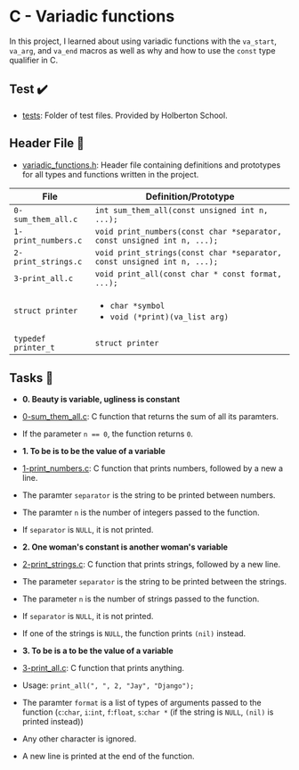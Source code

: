 # C - Variadic functions

In this project, I learned about using variadic functions with the `va_start`,
`va_arg`, and `va_end` macros as well as why and how to use the `const` type qualifier in C.

## Test :heavy_check_mark:

* [tests](./tests): Folder of test files. Provided by Holberton School.

## Header File :file_folder:

* [variadic_functions.h](./variadic_functions.h): Header file containing definitions and
prototypes for all types and functions written in the project.

| File                     | Definition/Prototype                                                    |
| ------------------------ | ----------------------------------------------------------------------- |
| `0-sum_them_all.c`       | `int sum_them_all(const unsigned int n, ...);`                          |
| `1-print_numbers.c`      | `void print_numbers(const char *separator, const unsigned int n, ...);` |
| `2-print_strings.c`      | `void print_strings(const char *separator, const unsigned int n, ...);` |
| `3-print_all.c`          | `void print_all(const char * const format, ...);`                       |
| `struct printer`         | <ul><li>`char *symbol`</li><li>`void (*print)(va_list arg)`</li></ul>   |
| `typedef printer_t`      | `struct printer`                                                        |

## Tasks :page_with_curl:

* **0. Beauty is variable, ugliness is constant**
* [0-sum_them_all.c](./0-sum_them_all.c): C function that returns the sum of
 all its paramters.
 * If the parameter `n == 0`, the function returns `0`.

* **1. To be is to be the value of a variable**
* [1-print_numbers.c](./1-print_numbers.c): C function that prints numbers,
followed by a new a line.
* The paramter `separator` is the string to be printed between numbers.
* The paramter `n` is the number of integers passed to the function.
* If `separator` is `NULL`, it is not printed.

* **2. One woman's constant is another woman's variable**
* [2-print_strings.c](./2-print_strings.c): C function that prints strings,
followed by a new line.
* The parameter `separator` is the string to be printed between the strings.
 * The parameter `n` is the number of strings passed to the function.
 * If `separator` is `NULL`, it is not printed.
* If one of the strings is `NULL`, the function prints `(nil)` instead.

* **3. To be is a to be the value of a variable**
* [3-print_all.c](./3-print_all.c): C function that prints anything.
* Usage: `print_all(", ", 2, "Jay", "Django");`
 * The paramter `format` is a list of types of arguments passed to the function
(`c`:`char`, `i`:`int`, `f`:`float`, `s`:`char *` (if the string is
`NULL`, `(nil)` is printed instead))
 * Any other character is ignored.
 * A new line is printed at the end of the function.

<!-- * **4. Real programmers can write assembly code in any language**
* [100-hello_holberton.asm](./100-hello_holberton.asm): 64-bit assembly program that
prints `Hello, Holberton`, followed by a new line using only the system call
`write` with `int`. -->

